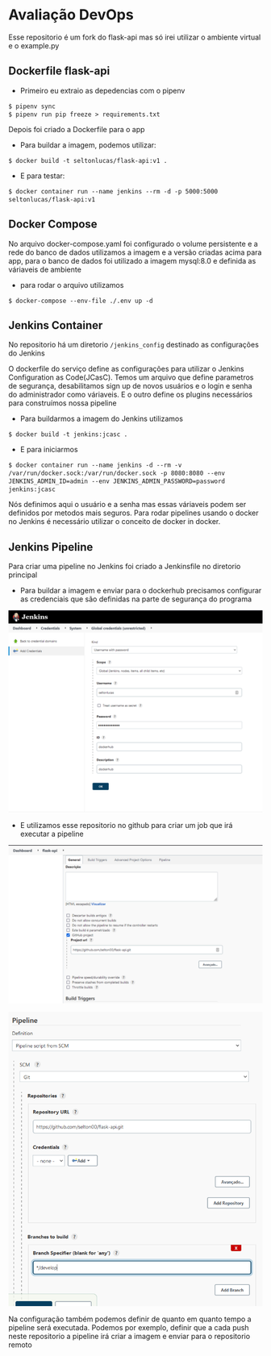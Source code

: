 
# Avaliação DevOps

Esse repositorio é um fork do flask-api mas só irei utilizar o ambiente virtual e o example.py

## Dockerfile flask-api

- Primeiro eu extraio as depedencias com o pipenv

``` 
$ pipenv sync
$ pipenv run pip freeze > requirements.txt
```

Depois foi criado a Dockerfile para o app

- Para buildar a imagem, podemos utilizar:

``` 
$ docker build -t seltonlucas/flask-api:v1 .
```

- E para testar:

``` 
$ docker container run --name jenkins --rm -d -p 5000:5000 seltonlucas/flask-api:v1
```

## Docker Compose

No arquivo docker-compose.yaml foi configurado o volume persistente e a rede do banco de dados
utilizamos a imagem e a versão criadas acima para app, para o banco de dados foi utilizado a imagem mysql:8.0 e definida as váriaveis de ambiente

- para rodar o arquivo utilizamos

``` 
$ docker-compose --env-file ./.env up -d 
```

## Jenkins Container

No repositorio há um diretorio `/jenkins_config` destinado as configurações do Jenkins

O dockerfile do serviço define as configurações para utilizar o Jenkins Configuration as Code(JCasC).
Temos um arquivo que define parametros de segurança, desabilitamos sign up de novos usuários e o login e senha do administrador como váriaveis.
E o outro define os plugins necessários para construímos nossa pipeline

- Para buildarmos a imagem do Jenkins utilizamos

``` 
$ docker build -t jenkins:jcasc .
```

- E para iniciarmos 

``` 
$ docker container run --name jenkins -d --rm -v /var/run/docker.sock:/var/run/docker.sock -p 8080:8080 --env JENKINS_ADMIN_ID=admin --env JENKINS_ADMIN_PASSWORD=password jenkins:jcasc
```

Nós definimos aqui o usuário e a senha mas essas váriaveis podem ser definidos por metodos mais seguros.
Para rodar pipelines usando o docker no Jenkins é necessário utilizar o conceito de docker in docker.

## Jenkins Pipeline

Para criar uma pipeline no Jenkins foi criado a Jenkinsfile no diretorio principal

- Para buildar a imagem e enviar para o dockerhub precisamos configurar as credenciais que são definidas na parte de segurança do programa

![Credenciais](imgs/jenkins1.png)

- E utilizamos esse repositorio no github para criar um job que irá executar a pipeline

![Escolha do repositorio no github](imgs/jenkins2.png)

![Configuração da Pipeline](imgs/jenkins3.png)

Na configuração também podemos definir de quanto em quanto tempo a pipeline será executada.
Podemos por exemplo, definir que a cada push neste repositorio a pipeline irá criar a imagem e enviar para o repositorio remoto

